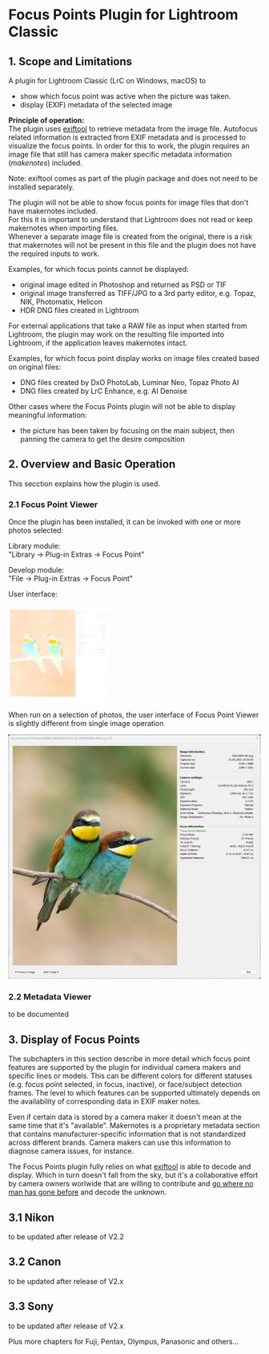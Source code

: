 Focus Points Plugin for Lightroom Classic
=======

## 1. Scope and Limitations

A plugin for Lightroom Classic (LrC on Windows, macOS) to 
- show which focus point was active when the picture was taken.
- display (EXIF) metadata of the selected image

**Principle of operation:** <br>
The plugin uses [exiftool](https://exiftool.org/) to retrieve metadata from the image file. 
Autofocus related information is extracted from EXIF metadata and is processed to visualize the focus points. 
In order for this to work, the plugin requires an image file that still has camera maker specific metadata 
information (_makenotes_) included.

Note: exiftool comes as part of the plugin package and does not need to be installed separately. 

The plugin will not be able to show focus points for image files that don't have makernotes included.<br> 
For this it is important to understand that Lightroom does not read or keep makernotes when importing files.<br>
Whenever a separate image file is created from the original, there is a risk that makernotes will not
be present in this file and the plugin does not have the required inputs to work.

Examples, for which focus points cannot be displayed:
- original image edited in Photoshop and returned as PSD or TIF
- original image transferred as TIFF/JPG to a 3rd party editor, e.g. Topaz, NIK, Photomatix, Helicon
- HDR DNG files created in Lightroom

For external applications that take a RAW file as input when started from Lightroom, 
the plugin may work on the resulting file imported into Lightroom, if the application leaves makernotes intact. 

Examples, for which focus point display works on image files created based on original files:  
- DNG files created by DxO PhotoLab, Luminar Neo, Topaz Photo AI
- DNG files created by LrC Enhance, e.g. AI Denoise

Other cases where the Focus Points plugin will not be able to display meaningful information:

* the picture has been taken by focusing on the main subject, then panning the camera to get the desire composition   


## 2. Overview and Basic Operation
This secction explains how the plugin is used.

### 2.1 Focus Point Viewer
Once the plugin has been installed, it can be invoked with one or more photos selected:

Library module:<br> 
"Library -> Plug-in Extras -> Focus Point" 

Develop module:<br>
"File -> Plug-in Extras -> Focus Point"

User interface:

<img src="screens/BasicOperation1.png" alt="User Interface (Single image)" style="width: 200px;"/>

When run on a selection of photos, the user interface of Focus Point Viewer is slightly different from single image operation  

<img src="screens/BasicOperation2.jpg" alt="User Interface (Multi-image) " style="width: 600px;"/>


### 2.2 Metadata Viewer
to be documented

## 3. Display of Focus Points
The subchapters in this section describe in more detail which focus point features are supported by the plugin for individual camera makers and specific lines or models. This can be different colors for different statuses (e.g. focus point selected, in focus, inactive), or face/subject detection frames. The level to which features can be supported ultimately depends on the availability of corresponding data in EXIF maker notes.

Even if certain data is stored by a camera maker it doesn't mean at the same time that it's "available". 
Makernotes is a proprietary metadata section that contains manufacturer-specific information that is not standardized across different brands. Camera makers can use this information to diagnose camera issues, for instance.

The Focus Points plugin fully relies on what [exiftool](https://exiftool.org/) is able to decode and display. Which in turn doesn't fall from the sky, but it's a collaborative effort by camera owners worlwide that are willing to contribute and [go where no man has gone before](https://exiftool.org/#boldly) and decode the unknown.      

## 3.1 Nikon

to be updated after release of V2.2

## 3.2 Canon

to be updated after release of V2.x

## 3.3 Sony
to be updated after release of V2.x

Plus more chapters for Fuji, Pentax, Olympus, Panasonic and others...

